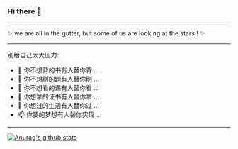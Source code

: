 ### Hi there 👋

------

✨ we are all in the gutter, but some of us are looking at the stars ! ✨ 

------

别给自己太大压力:

- 🔭 你不想背的书有人替你背 ...
- 🌱 你不想刷的题有人替你刷 ...
- 👯 你不想看的课有人替你看 ...
- 🤔 你想拿的证书有人替你拿 ...
- 💬 你想过的生活有人替你过 ...
- 📫 你要的梦想有人替你实现 ...

------

[![Anurag's github stats](https://github-readme-stats.vercel.app/api?username=walesu&count_private=true&show_icons=true&theme=radical)](https://github.com/walesu)




